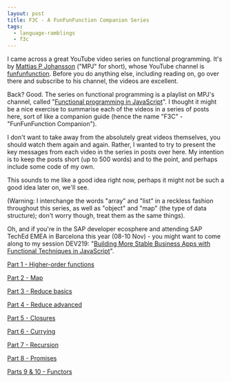 ```yaml
---
layout: post
title: F3C - A FunFunFunction Companion Series
tags:
  - language-ramblings
  - f3c
---
```

I came across a great YouTube video series on functional programming. It's by [Mattias P Johansson](http://twitter.com/mpjme) ("MPJ" for short), whose YouTube channel is [funfunfunction](https://www.youtube.com/channel/UCO1cgjhGzsSYb1rsB4bFe4Q). Before you do anything else, including reading on, go over there and subscribe to his channel, the videos are excellent. 

Back? Good. The series on functional programming is a playlist on MPJ's channel, called "[Functional programming in JavaScript](https://www.youtube.com/playlist?list=PL0zVEGEvSaeEd9hlmCXrk5yUyqUag-n84)". I thought it might be a nice exercise to summarise each of the videos in a series of posts here, sort of like a companion guide (hence the name "F3C" - "FunFunFunction Companion").

I don't want to take away from the absolutely great videos themselves, you should watch them again and again. Rather, I wanted to try to present the key messages from each video in the series in posts over here. My intention is to keep the posts short (up to 500 words) and to the point, and perhaps include some code of my own.

This sounds to me like a good idea right now, perhaps it might not be such a good idea later on, we'll see. 

(Warning: I interchange the words "array" and "list" in a reckless fashion throughout this series, as well as "object" and "map" (the type of data structure); don't worry though, treat them as the same things).

Oh, and if you're in the SAP developer ecosphere and attending SAP TechEd EMEA in Barcelona this year (08-10 Nov) - you might want to come along to my session DEV219: "[Building More Stable Business Apps with Functional Techniques in JavaScript](https://sessioncatalog.sapevents.com/go/agendabuilder.sessions/?l=133&sid=37706_0&locale=en_US)".

[Part 1 - Higher-order functions](/blog/posts/2016/10/02/f3c-part-1-higher-order-functions/)

[Part 2 - Map](/blog/posts/2016/10/02/f3c-part-2-map/)

[Part 3 - Reduce basics](/blog/posts/2016/10/02/f3c-part-3-reduce-basics/)

[Part 4 - Reduce advanced](/blog/posts/2016/10/02/f3c-part-4-reduce-advanced/)

[Part 5 - Closures](/blog/posts/2016/10/02/f3c-part-5-closures/)

[Part 6 - Currying](/blog/posts/2016/10/03/f3c-part-6-currying/)

[Part 7 - Recursion](/blog/posts/2016/10/04/f3c-part-7-recursion/)

[Part 8 - Promises](/blog/posts/2016/10/16/f3c-part-8-promises/)

[Parts 9 & 10 - Functors](/blog/posts/2016/10/19/f3c-parts-9-and-10-functors/)
